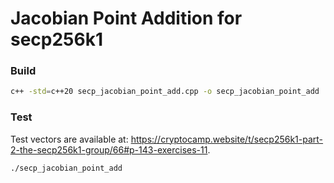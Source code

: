 # Jacobian Point Addition for secp256k1

### Build

```sh
c++ -std=c++20 secp_jacobian_point_add.cpp -o secp_jacobian_point_add
```

### Test

Test vectors are available at: https://cryptocamp.website/t/secp256k1-part-2-the-secp256k1-group/66#p-143-exercises-11.

```sh
./secp_jacobian_point_add
```
